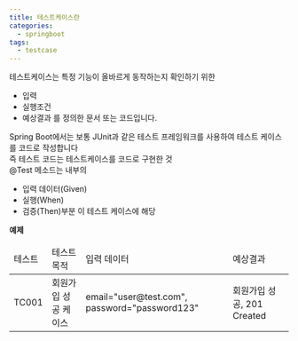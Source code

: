 ```yaml
---
title: 테스트케이스란
categories:
  - springboot
tags: 
  - testcase
---
```


테스트케이스는 특정 기능이 올바르게 동작하는지 확인하기 위한
- 입력
- 실행조건
- 예상결과
를 정의한 문서 또는 코드입니다.


Spring Boot에서는 보통 JUnit과 같은 테스트 프레임워크를 사용하여 테스트 케이스를 코드로 작성합니다  
즉 테스트 코드는 테스트케이스를 코드로 구현한 것  
@Test 메소드는 내부의  
- 입력 데이터(Given) 
- 실행(When) 
- 검증(Then)부분
이 테스트 케이스에 해당  

**예제**
<table>
<thead>
    <tr>  
        <td styled="width=%10%">테스트 </td>
        <td tyled="width=%20%">테스트 목적</td>
        <td tyled="width=%40%">입력 데이터</td>
        <td tyled="width=%30%"> 예상결과 </td>
    </tr>
</thead>
<tbody>
    <tr>  
        <td>TC001</td>
        <td>회원가입 성공 케이스</td>
        <td>email="user@test.com", password="password123"</td>
        <td>회원가입 성공, 201 Created</td>
    </tr>
</tbody>
</table>

<figure style="width: 40%" class="align-center">
  <img src="{{ site.url }}{{ site.baseurl }}/assets/images/springboot/testcase-scenario.png" alt="">
  <figcaption></figcaption>
</figure> 
